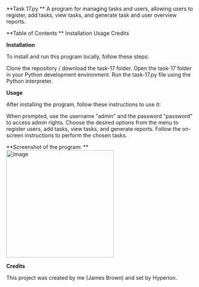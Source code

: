 **Task 17.py
**
A program for managing tasks and users, allowing users to register, add tasks, view tasks, and generate task and user overview reports.

**Table of Contents
**
Installation
Usage
Credits


**Installation**

To install and run this program locally, follow these steps:

Clone the repository / download the task-17 folder.
Open the task-17 folder in your  Python development environment.
Run the task-17.py file using the Python interpreter.

**Usage**

After installing the program, follow these instructions to use it:

When prompted, use the username "admin" and the password "password" to access admin rights.
Choose the desired options from the menu to register users, add tasks, view tasks, and generate reports.
Follow the on-screen instructions to perform the chosen tasks.

**Screenshot of the program:
**
<img width="285" alt="image" src="https://github.com/JABRamos/finalCapstone/assets/133740233/b2881731-e6a5-4c2a-ae2a-a148d4ed3c0d">



**Credits**

This project was created by me (James Brown) and set by Hyperion.
